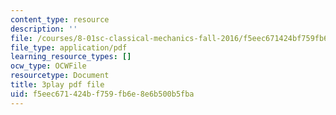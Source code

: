 ```yaml
---
content_type: resource
description: ''
file: /courses/8-01sc-classical-mechanics-fall-2016/f5eec671424bf759fb6e8e6b500b5fba_dvWKCH0ocu8.pdf
file_type: application/pdf
learning_resource_types: []
ocw_type: OCWFile
resourcetype: Document
title: 3play pdf file
uid: f5eec671-424b-f759-fb6e-8e6b500b5fba
---
```

